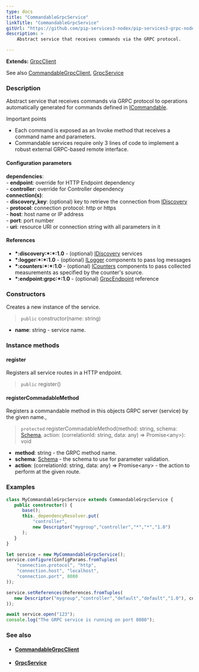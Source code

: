 ```yaml
---
type: docs
title: "CommandableGrpcService"
linkTitle: "CommandableGrpcService"
gitUrl: "https://github.com/pip-services3-nodex/pip-services3-grpc-nodex"
description: > 
    Abstract service that receives commands via the GRPC protocol.

---
```


**Extends:** [GrpcClient](../grpc_client)

See also [CommandableGrpcClient](../../clients/commandable_grpc_client), 
[GrpcService](../grpc_service)

### Description

Abstract service that receives commands via GRPC protocol
to operations automatically generated for commands defined in [ICommandable](../../../commons/commands/icommandable).

Important points

- Each command is exposed as an Invoke method that receives a command name and parameters.
- Commandable services require only 3 lines of code to implement a robust external
GRPC-based remote interface.

#### Configuration parameters

**dependencies**:    
    - **endpoint**: override for HTTP Endpoint dependency    
    - **controller**: override for Controller dependency    
**connection(s)**:    
    - **discovery_key**: (optional) key to retrieve the connection from [IDiscovery](../../../components/connect/idiscovery)    
    - **protocol**: connection protocol: http or https    
    - **host**: host name or IP address    
    - **port**: port number    
    - **uri**: resource URI or connection string with all parameters in it    

#### References
- **\*:discovery:\*:\*:1.0** - (optional) [IDiscovery](../../../components/connect/idiscovery) services
- **\*:logger:\*:\*:1.0** - (optional) [ILogger](../../../components/log/ilogger) components to pass log messages
- **\*:counters:\*:\*:1.0** - (optional) [ICounters](../../../components/count/icounters) components to pass collected measurements as specified by the counter's source.
- **\*:endpoint:grpc:*:1.0** - (optional) [GrpcEndpoint](../grpc_endpoint) reference

### Constructors

Creates a new instance of the service.

> `public` constructor(name: string)

- **name**: string - service name.


### Instance methods

#### register
Registers all service routes in a HTTP endpoint.

> `public` register()

#### registerCommadableMethod
Registers a commandable method in this objects GRPC server (service) by the given name.,

> `protected` registerCommadableMethod(method: string, schema: [Schema](../../../commons/validate/schema), action: (correlationId: string, data: any) => Promise\<any\>): void

- **method**: string - the GRPC method name.
- **schema**: [Schema](../../../commons/validate/schema) - the schema to use for parameter validation.
- **action**: (correlationId: string, data: any) => Promise\<any\> - the action to perform at the given route.


### Examples

```typescript
class MyCommandableGrpcService extends CommandableGrpcService {
   public constructor() {
      base();
      this._dependencyResolver.put(
          "controller",
          new Descriptor("mygroup","controller","*","*","1.0")
      );
   }
}

let service = new MyCommandableGrpcService();
service.configure(ConfigParams.fromTuples(
    "connection.protocol", "http",
    "connection.host", "localhost",
    "connection.port", 8080
));

service.setReferences(References.fromTuples(
   new Descriptor("mygroup","controller","default","default","1.0"), controller
));

await service.open("123");
console.log("The GRPC service is running on port 8080");
```


### See also
- #### [CommandableGrpcClient](../../clients/commandable_grpc_client)
- #### [GrpcService](../grpc_service)

 
